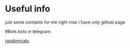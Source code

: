# Useful info 
just some contants for me
right now I have only github page

#Bots
bots in telegram: <a href='https://t.me/aiforcats_bot'> <p> randomcats </p> </a>
